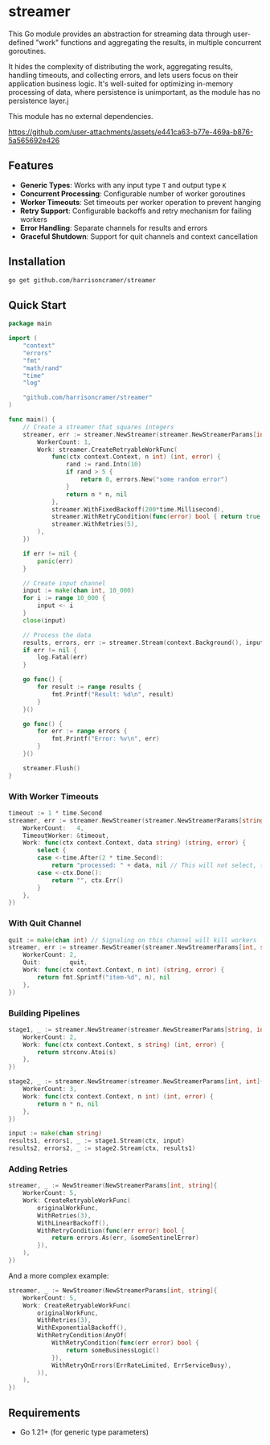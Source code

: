 # streamer

This Go module provides an abstraction for streaming data through user-defined "work" functions and aggregating the results, in multiple concurrent goroutines. 

It hides the complexity of distributing the work, aggregating results, handling timeouts, and collecting errors, and lets users focus on their application business logic. It's well-suited for optimizing in-memory processing of data, where persistence is unimportant, as the module has no persistence layer.j

This module has no external dependencies.

https://github.com/user-attachments/assets/e441ca63-b77e-469a-b876-5a565692e426

## Features

- **Generic Types**: Works with any input type `T` and output type `K`
- **Concurrent Processing**: Configurable number of worker goroutines
- **Worker Timeouts**: Set timeouts per worker operation to prevent hanging
- **Retry Support**: Configurable backoffs and retry mechanism for failing workers
- **Error Handling**: Separate channels for results and errors
- **Graceful Shutdown**: Support for quit channels and context cancellation  

## Installation

```bash
go get github.com/harrisoncramer/streamer
```

## Quick Start

```go
package main

import (
	"context"
	"errors"
	"fmt"
	"math/rand"
	"time"
    "log"

	"github.com/harrisoncramer/streamer"
)

func main() {
	// Create a streamer that squares integers
	streamer, err := streamer.NewStreamer(streamer.NewStreamerParams[int, int]{
		WorkerCount: 1,
		Work: streamer.CreateRetryableWorkFunc(
			func(ctx context.Context, n int) (int, error) {
				rand := rand.Intn(10)
				if rand > 5 {
					return 0, errors.New("some random error")
				}
				return n * n, nil
			},
			streamer.WithFixedBackoff(200*time.Millisecond),
			streamer.WithRetryCondition(func(error) bool { return true }),
			streamer.WithRetries(5),
		),
	})

	if err != nil {
		panic(err)
	}

	// Create input channel
	input := make(chan int, 10_000)
	for i := range 10_000 {
		input <- i
	}
	close(input)

	// Process the data
	results, errors, err := streamer.Stream(context.Background(), input)
	if err != nil {
        log.Fatal(err)
	}

	go func() {
		for result := range results {
			fmt.Printf("Result: %d\n", result)
		}
	}()

	go func() {
		for err := range errors {
			fmt.Printf("Error: %v\n", err)
		}
	}()

	streamer.Flush()
}
```

### With Worker Timeouts

```go
timeout := 1 * time.Second
streamer, err := streamer.NewStreamer(streamer.NewStreamerParams[string, string]{
    WorkerCount:   4,
    TimeoutWorker: &timeout,
    Work: func(ctx context.Context, data string) (string, error) {
        select {
        case <-time.After(2 * time.Second):
            return "processed: " + data, nil // This will not select, the timeout will happen first.
        case <-ctx.Done():
            return "", ctx.Err()
        }
    },
})
```

### With Quit Channel

```go
quit := make(chan int) // Signaling on this channel will kill workers
streamer, err := streamer.NewStreamer(streamer.NewStreamerParams[int, string]{
    WorkerCount: 2,
    Quit:        quit,
    Work: func(ctx context.Context, n int) (string, error) {
        return fmt.Sprintf("item-%d", n), nil
    },
})
```

### Building Pipelines

```go
stage1, _ := streamer.NewStreamer(streamer.NewStreamerParams[string, int]{
    WorkerCount: 2,
    Work: func(ctx context.Context, s string) (int, error) {
        return strconv.Atoi(s)
    },
})

stage2, _ := streamer.NewStreamer(streamer.NewStreamerParams[int, int]{
    WorkerCount: 3,
    Work: func(ctx context.Context, n int) (int, error) {
        return n * n, nil
    },
})

input := make(chan string)
results1, errors1, _ := stage1.Stream(ctx, input)
results2, errors2, _ := stage2.Stream(ctx, results1)
```

### Adding Retries

```go
streamer, _ := NewStreamer(NewStreamerParams[int, string]{
    WorkerCount: 5,
    Work: CreateRetryableWorkFunc(
        originalWorkFunc,
        WithRetries(3),
        WithLinearBackoff(),
        WithRetryCondition(func(err error) bool {
            return errors.As(err, &someSentinelError)
        }),
    ),
})
```

And a more complex example:

```go
streamer, _ := NewStreamer(NewStreamerParams[int, string]{
    WorkerCount: 5,
    Work: CreateRetryableWorkFunc(
        originalWorkFunc,
        WithRetries(3),
        WithExponentialBackoff(),
        WithRetryCondition(AnyOf(
            WithRetryCondition(func(err error) bool {
                return someBusinessLogic()
            }),
            WithRetryOnErrors(ErrRateLimited, ErrServiceBusy),
        )),
    ),
})
```

## Requirements

- Go 1.21+ (for generic type parameters)
